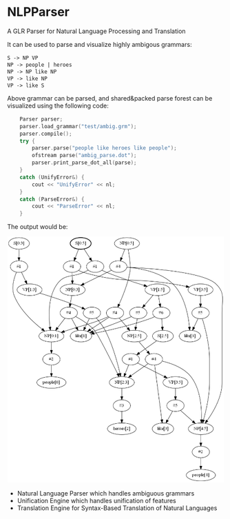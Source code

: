 # NLPParser
A GLR Parser for Natural Language Processing and Translation

It can be used to parse and visualize highly ambigous grammars:

	S -> NP VP
	NP -> people | heroes
	NP -> NP like NP
	VP -> like NP
	VP -> like S

Above grammar can be parsed, and shared&packed parse forest can be visualized using the following code: 

```cpp
	Parser parser;
	parser.load_grammar("test/ambig.grm");
	parser.compile();
	try {
		parser.parse("people like heroes like people");
		ofstream parse("ambig_parse.dot");
		parser.print_parse_dot_all(parse);
	}
	catch (UnifyError&) {
		cout << "UnifyError" << nl;
	}
	catch (ParseError&) {
		cout << "ParseError" << nl;
	}
```
The output would be:

![Parse Tree](ambig_parse.png)

* Natural Language Parser which handles ambiguous grammars
* Unification Engine which handles unification of features
* Translation Engine for Syntax-Based Translation of Natural Languages
